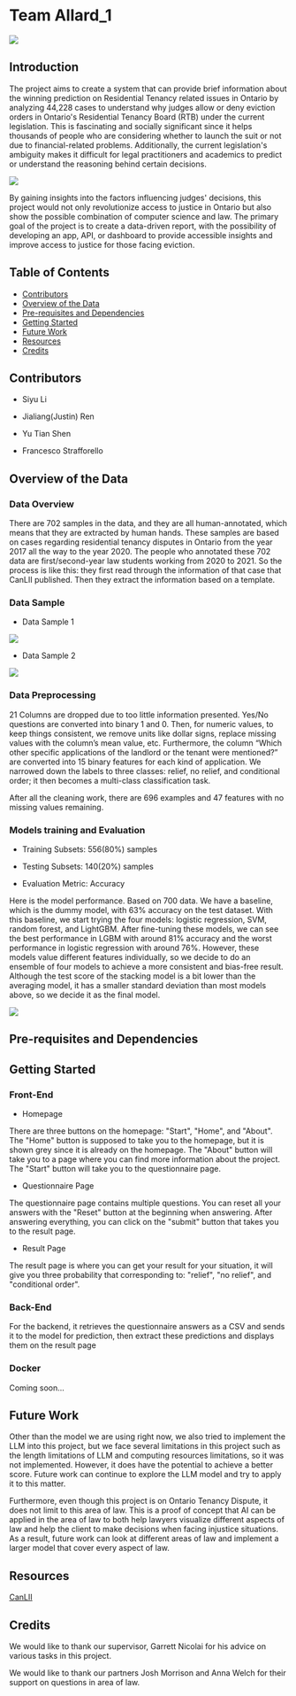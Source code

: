 # Team Allard_1
![](images/allard_logo.png)

## Introduction 
The project aims to create a system that can provide brief information about the winning prediction on Residential Tenancy related issues in Ontario by analyzing 44,228 cases to understand why judges allow or deny eviction orders in Ontario's Residential Tenancy Board (RTB) under the current legislation. This is fascinating and socially significant since it helps thousands of people who are considering whether to launch the suit or not due to financial-related problems. Additionally, the current legislation's ambiguity makes it difficult for legal practitioners and academics to predict or understand the reasoning behind certain decisions. 

![](images/intro.png)

By gaining insights into the factors influencing judges' decisions, this project would not only revolutionize access to justice in Ontario but also show the possible combination of computer science and law.  The primary goal of the project is to create a data-driven report, with the possibility of developing an app, API, or dashboard to provide accessible insights and improve access to justice for those facing eviction.

## Table of Contents
* [Contributors](#contributors)
* [Overview of the Data](#overview-of-the-data)
* [Pre-requisites and Dependencies](#pre-requisites-and-dependencies)
* [Getting Started](#getting-started)
* [Future Work](#future-work)
* [Resources](#resources)
* [Credits](#credits)

## Contributors

* Siyu Li

* Jialiang(Justin) Ren

* Yu Tian Shen

* Francesco Strafforello
 
## Overview of the Data

### Data Overview

There are 702 samples in the data, and they are all human-annotated, which means that they are extracted by human hands. These samples are based on cases regarding residential tenancy disputes in Ontario from the year 2017 all the way to the year 2020. The people who annotated these 702 data are first/second-year law students working from 2020 to 2021. So the process is like this: they first read through the information of that case that CanLII published. Then they extract the information based on a template.

### Data Sample

* Data Sample 1

![](images/data_sample1.png)
  
* Data Sample 2

![](images/data_sample2.png)

### Data Preprocessing

21 Columns are dropped due to too little information presented. Yes/No questions are converted into binary 1 and 0. Then, for numeric values, to keep things consistent, we remove units like dollar signs, replace missing values with the column’s mean value, etc. Furthermore, the column “Which other specific applications of the landlord or the tenant were mentioned?” are converted into 15 binary features for each kind of application. We narrowed down the labels to three classes: relief, no relief, and conditional order; it then becomes a multi-class classification task.

After all the cleaning work, there are 696 examples and 47 features with no missing values remaining.

### Models training and Evaluation

* Training Subsets: 556(80%) samples
  
* Testing Subsets: 140(20%) samples
  
* Evaluation Metric: Accuracy


Here is the model performance. Based on 700 data. We have a baseline, which is the dummy model, with 63% accuracy on the test dataset. With this baseline, we start trying the four models: logistic regression, SVM, random forest, and LightGBM. After fine-tuning these models, we can see the best performance in LGBM with around 81% accuracy and the worst performance in logistic regression with around 76%. However, these models value different features individually, so we decide to do an ensemble of four models to achieve a more consistent and bias-free result. Although the test score of the stacking model is a bit lower than the averaging model, it has a smaller standard deviation than most models above, so we decide it as the final model.

![](images/train_evaluate.png)



## Pre-requisites and Dependencies


## Getting Started 


### Front-End
* Homepage

There are three buttons on the homepage: "Start", "Home", and "About". The "Home" button is supposed to take you to the homepage, but it is shown grey since it is already on the homepage. The "About" button will take you to a page where you can find more information about the project. The "Start" button will take you to the questionnaire page.

* Questionnaire Page

The questionnaire page contains multiple questions. You can reset all your answers with the "Reset" button at the beginning when answering. After answering everything, you can click on the "submit" button that takes you to the result page.
 
* Result Page

The result page is where you can get your result for your situation, it will give you three probability that corresponding to: "relief", "no relief", and "conditional order". 

### Back-End

For the backend, it retrieves the questionnaire answers as a CSV and sends it to the model for prediction, then extract these predictions and displays them on the result page

### Docker

Coming soon...

## Future Work

Other than the model we are using right now, we also tried to implement the LLM into this project, but we face several limitations in this project such as the length limitations of LLM and computing resources limitations, so it was not implemented. However, it does have the potential to achieve a better score. Future work can continue to explore the LLM model and try to apply it to this matter.

Furthermore, even though this project is on Ontario Tenancy Dispute, it does not limit to this area of law. This is a proof of concept that AI can be applied in the area of law to both help lawyers visualize different aspects of law and help the client to make decisions when facing injustice situations. As a result, future work can look at different areas of law and implement a larger model that cover every aspect of law.

## Resources

[CanLII](https://www.canlii.org/en/)


## Credits

We would like to thank our supervisor, Garrett Nicolai for his advice on various tasks in this project.

We would like to thank our partners Josh Morrison and Anna Welch for their support on questions in area of law.
